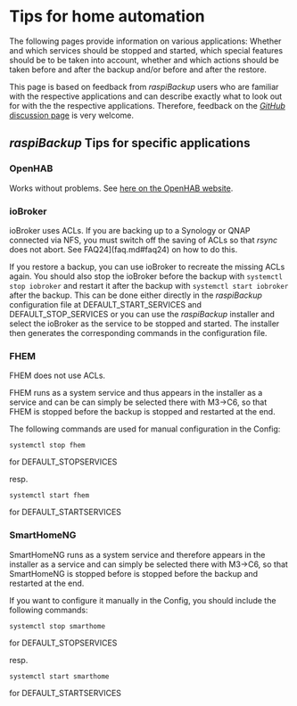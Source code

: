 # Tips for home automation

The following pages provide information on various applications:
Whether and which services should be stopped and started, which special features should be
to be taken into account, whether and which actions should be taken before and after the backup and/or
before and after the restore.

This page is based on feedback from *raspiBackup* users who are familiar with the
respective applications and can describe exactly what to look out for with the
the respective applications. Therefore, feedback on the [*GitHub* discussion page](https://github.com/framps/raspiBackupDoc/discussions)
is very welcome.

## *raspiBackup* Tips for specific applications

### OpenHAB

Works without problems. See [here on the OpenHAB website](https://community.openhab.org/t/usage-of-raspibackup-within-openhabian/145926).


### ioBroker

ioBroker uses ACLs. If you are backing up to a Synology or QNAP connected via NFS,
you must switch off the saving of ACLs so that *rsync* does not abort. See
FAQ24](faq.md#faq24) on how to do this.

If you restore a backup, you can use ioBroker to recreate the missing
ACLs again. You should also stop the ioBroker before the
backup with `systemctl stop iobroker` and restart it after the backup with `systemctl
start iobroker` after the backup. This can be done either directly in the
*raspiBackup* configuration file at DEFAULT_START_SERVICES and
DEFAULT_STOP_SERVICES or you can use the *raspiBackup* installer
and select the ioBroker as the service to be stopped and started. The
installer then generates the corresponding commands in the configuration file.

### FHEM

FHEM does not use ACLs.

FHEM runs as a system service and thus appears in the installer as a service and can be
can simply be selected there with M3->C6, so that FHEM is stopped before the backup
is stopped and restarted at the end.

The following commands are used for manual configuration in the Config:

```
systemctl stop fhem
```
for DEFAULT_STOPSERVICES

resp.
```
systemctl start fhem
```
for DEFAULT_STARTSERVICES


### SmartHomeNG

SmartHomeNG runs as a system service and therefore appears in the installer as a service
and can simply be selected there with M3->C6, so that SmartHomeNG is stopped before
is stopped before the backup and restarted at the end.

If you want to configure it manually in the Config, you should include the following commands:
```
systemctl stop smarthome
```
for DEFAULT_STOPSERVICES

resp.
```
systemctl start smarthome
```

for DEFAULT_STARTSERVICES


[.status]: translated
[.source]: https://linux-tips-and-tricks.de/de/anwendungstipps


